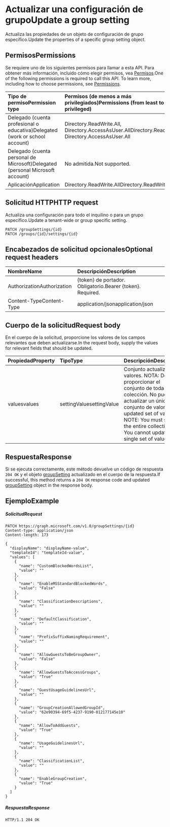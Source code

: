 # <a name="update-a-group-setting"></a><span data-ttu-id="2f842-101">Actualizar una configuración de grupo</span><span class="sxs-lookup"><span data-stu-id="2f842-101">Update a group setting</span></span>

<span data-ttu-id="2f842-102">Actualiza las propiedades de un objeto de configuración de grupo específico.</span><span class="sxs-lookup"><span data-stu-id="2f842-102">Update the properties of a specific group setting object.</span></span>

## <a name="permissions"></a><span data-ttu-id="2f842-103">Permisos</span><span class="sxs-lookup"><span data-stu-id="2f842-103">Permissions</span></span>

<span data-ttu-id="2f842-p101">Se requiere uno de los siguientes permisos para llamar a esta API. Para obtener más información, incluido cómo elegir permisos, vea [Permisos](../../../concepts/permissions_reference.md).</span><span class="sxs-lookup"><span data-stu-id="2f842-p101">One of the following permissions is required to call this API. To learn more, including how to choose permissions, see [Permissions](../../../concepts/permissions_reference.md).</span></span>


|<span data-ttu-id="2f842-106">Tipo de permiso</span><span class="sxs-lookup"><span data-stu-id="2f842-106">Permission type</span></span>      | <span data-ttu-id="2f842-107">Permisos (de menos a más privilegiados)</span><span class="sxs-lookup"><span data-stu-id="2f842-107">Permissions (from least to most privileged)</span></span>              |
|:--------------------|:---------------------------------------------------------|
|<span data-ttu-id="2f842-108">Delegado (cuenta profesional o educativa)</span><span class="sxs-lookup"><span data-stu-id="2f842-108">Delegated (work or school account)</span></span> | <span data-ttu-id="2f842-109">Directory.ReadWrite.All, Directory.AccessAsUser.All</span><span class="sxs-lookup"><span data-stu-id="2f842-109">Directory.ReadWrite.All, Directory.AccessAsUser.All</span></span>    |
|<span data-ttu-id="2f842-110">Delegado (cuenta personal de Microsoft)</span><span class="sxs-lookup"><span data-stu-id="2f842-110">Delegated (personal Microsoft account)</span></span> | <span data-ttu-id="2f842-111">No admitida.</span><span class="sxs-lookup"><span data-stu-id="2f842-111">Not supported.</span></span>    |
|<span data-ttu-id="2f842-112">Aplicación</span><span class="sxs-lookup"><span data-stu-id="2f842-112">Application</span></span> | <span data-ttu-id="2f842-113">Directory.ReadWrite.All</span><span class="sxs-lookup"><span data-stu-id="2f842-113">Directory.ReadWrite.All</span></span> |

## <a name="http-request"></a><span data-ttu-id="2f842-114">Solicitud HTTP</span><span class="sxs-lookup"><span data-stu-id="2f842-114">HTTP request</span></span>
<!-- { "blockType": "ignored" } -->

<span data-ttu-id="2f842-115">Actualiza una configuración para todo el inquilino o para un grupo específico.</span><span class="sxs-lookup"><span data-stu-id="2f842-115">Update a tenant-wide or group specific setting.</span></span>

```http
PATCH /groupSettings/{id}
PATCH /groups/{id}/settings/{id}
```
## <a name="optional-request-headers"></a><span data-ttu-id="2f842-116">Encabezados de solicitud opcionales</span><span class="sxs-lookup"><span data-stu-id="2f842-116">Optional request headers</span></span>
| <span data-ttu-id="2f842-117">Nombre</span><span class="sxs-lookup"><span data-stu-id="2f842-117">Name</span></span> | <span data-ttu-id="2f842-118">Descripción</span><span class="sxs-lookup"><span data-stu-id="2f842-118">Description</span></span> |
|:-----------|:-----------|
| <span data-ttu-id="2f842-119">Authorization</span><span class="sxs-lookup"><span data-stu-id="2f842-119">Authorization</span></span>  | <span data-ttu-id="2f842-p102">{token} de portador. Obligatorio.</span><span class="sxs-lookup"><span data-stu-id="2f842-p102">Bearer {token}. Required.</span></span> |
| <span data-ttu-id="2f842-122">Content-Type</span><span class="sxs-lookup"><span data-stu-id="2f842-122">Content-Type</span></span>  | <span data-ttu-id="2f842-123">application/json</span><span class="sxs-lookup"><span data-stu-id="2f842-123">application/json</span></span>  |

## <a name="request-body"></a><span data-ttu-id="2f842-124">Cuerpo de la solicitud</span><span class="sxs-lookup"><span data-stu-id="2f842-124">Request body</span></span>
<span data-ttu-id="2f842-125">En el cuerpo de la solicitud, proporcione los valores de los campos relevantes que deben actualizarse.</span><span class="sxs-lookup"><span data-stu-id="2f842-125">In the request body, supply the values for relevant fields that should be updated.</span></span> 

| <span data-ttu-id="2f842-126">Propiedad</span><span class="sxs-lookup"><span data-stu-id="2f842-126">Property</span></span> | <span data-ttu-id="2f842-127">Tipo</span><span class="sxs-lookup"><span data-stu-id="2f842-127">Type</span></span> | <span data-ttu-id="2f842-128">Descripción</span><span class="sxs-lookup"><span data-stu-id="2f842-128">Description</span></span> |
|:---------------|:--------|:----------|
| <span data-ttu-id="2f842-129">values</span><span class="sxs-lookup"><span data-stu-id="2f842-129">values</span></span> | <span data-ttu-id="2f842-130">settingValue</span><span class="sxs-lookup"><span data-stu-id="2f842-130">settingValue</span></span> | <span data-ttu-id="2f842-p103">Conjunto actualizado de valores.  NOTA: Debe proporcionar el conjunto de toda la colección. No puede actualizar un único conjunto de valores.</span><span class="sxs-lookup"><span data-stu-id="2f842-p103">The updated set of values.  NOTE: You must supply the entire collection set. You cannot update a single set of values.</span></span> |

## <a name="response"></a><span data-ttu-id="2f842-134">Respuesta</span><span class="sxs-lookup"><span data-stu-id="2f842-134">Response</span></span>

<span data-ttu-id="2f842-135">Si se ejecuta correctamente, este método devuelve un código de respuesta `204 OK` y el objeto [groupSetting](../resources/groupsetting.md) actualizado en el cuerpo de la respuesta.</span><span class="sxs-lookup"><span data-stu-id="2f842-135">If successful, this method returns a `204 OK` response code and updated [groupSetting](../resources/groupsetting.md) object in the response body.</span></span>

## <a name="example"></a><span data-ttu-id="2f842-136">Ejemplo</span><span class="sxs-lookup"><span data-stu-id="2f842-136">Example</span></span>
##### <a name="request"></a><span data-ttu-id="2f842-137">Solicitud</span><span class="sxs-lookup"><span data-stu-id="2f842-137">Request</span></span>
<!-- {
  "blockType": "request",
  "name": "update_groupsetting"
}-->
```http
PATCH https://graph.microsoft.com/v1.0/groupSettings/{id}
Content-type: application/json
Content-length: 173

{
  "displayName": "displayName-value",
  "templateId": "templateId-value",
  "values": [
    {
      "name": "CustomBlockedWordsList",
      "value": ""
    },
    {
      "name": "EnableMSStandardBlockedWords",
      "value": "False"
    },
    {
      "name": "ClassificationDescriptions",
      "value": ""
    },
    {
      "name": "DefaultClassification",
      "value": ""
    },
    {
      "name": "PrefixSuffixNamingRequirement",
      "value": ""
    },
    {
      "name": "AllowGuestsToBeGroupOwner",
      "value": "False"
    },
    {
      "name": "AllowGuestsToAccessGroups",
      "value": "True"
    },
    {
      "name": "GuestUsageGuidelinesUrl",
      "value": ""
    },
    {
      "name": "GroupCreationAllowedGroupId",
      "value": "62e90394-69f5-4237-9190-012177145e10"
    },
    {
      "name": "AllowToAddGuests",
      "value": "True"
    },
    {
      "name": "UsageGuidelinesUrl",
      "value": ""
    },
    {
      "name": "ClassificationList",
      "value": ""
    },
    {
      "name": "EnableGroupCreation",
      "value": "True"
    }
  ]
}
```
##### <a name="response"></a><span data-ttu-id="2f842-138">Respuesta</span><span class="sxs-lookup"><span data-stu-id="2f842-138">Response</span></span>

<!-- {
  "blockType": "response",
  "truncated": true,
  "@odata.type": "microsoft.graph.groupSetting"
} -->
```http
HTTP/1.1 204 OK
```

<!-- uuid: 8fcb5dbc-d5aa-4681-8e31-b001d5168d79
2015-10-25 14:57:30 UTC -->
<!-- {
  "type": "#page.annotation",
  "description": "Update groupSetting",
  "keywords": "",
  "section": "documentation",
  "tocPath": ""
}-->
